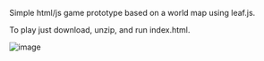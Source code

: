 Simple html/js game prototype based on a world map using leaf.js.

To play just download, unzip, and run index.html.

![image](https://github.com/user-attachments/assets/57a40ca5-3acb-47eb-bcf2-d8d7677b5d98)
